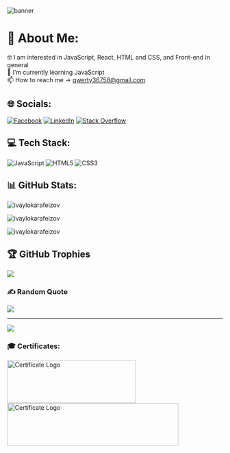 ![banner](https://user-images.githubusercontent.com/106147027/180193858-754b3910-117d-4a98-af3a-24f163f516dc.png) 

# 💫 About Me:
🤓 I am interested in JavaScript, React, HTML and CSS, and Front-end in general<br>🌱 I’m currently learning JavaScript<br>📫 How to reach me -> qwerty36758@gmail.com
 
## 🌐 Socials:
[![Facebook](https://img.shields.io/badge/Facebook-1877F2?style=for-the-badge&logo=facebook&logoColor=white)](https://www.facebook.com/ivailo.k16/) [![LinkedIn](https://img.shields.io/badge/LinkedIn-0077B5?style=for-the-badge&logo=linkedin&logoColor=white)](https://www.linkedin.com/in/ivaylo-karafeizov-53918a249/) [![Stack Overflow](https://img.shields.io/badge/-Stackoverflow-FE7A16?style=for-the-badge&logo=stack-overflow&logoColor=white)](https://stackoverflow.com/users/19797275)
## 💻 Tech Stack:
![JavaScript](https://img.shields.io/badge/javascript-%23323330.svg?style=for-the-badge&logo=javascript&logoColor=%23F7DF1E) ![HTML5](https://img.shields.io/badge/html5-%23E34F26.svg?style=for-the-badge&logo=html5&logoColor=white) ![CSS3](https://img.shields.io/badge/css3-%231572B6.svg?style=for-the-badge&logo=css3&logoColor=white) 
## 📊 GitHub Stats:  
<p><img src="https://github-readme-stats.vercel.app/api?username=ivaylokarafeizov&show_icons=true&locale=en&theme=gotham" alt="ivaylokarafeizov" /></p> 
<p><img src="https://github-readme-streak-stats.herokuapp.com/?user=ivaylokarafeizov&theme=gotham" alt="ivaylokarafeizov" /></p>
<p><img src="https://github-readme-stats.vercel.app/api/top-langs?username=ivaylokarafeizov&show_icons=true&locale=en&layout=compact&theme=gotham" alt="ivaylokarafeizov" /></p> 


## 🏆 GitHub Trophies
![](https://github-profile-trophy.vercel.app/?username=ivaylokarafeizov&theme=tokyonight&no-frame=false&no-bg=false&margin-w=4)

### ✍️ Random Quote
![](https://quotes-github-readme.vercel.app/api?type=horizontal&theme=gruvbox)

---
[![](https://visitcount.itsvg.in/api?id=ivaylokarafeizov&icon=2&color=8)](https://visitcount.itsvg.in)

### 🎓 Certificates:

<a href="https://softuni.bg/certificates/details/131445/8539e087" target="_blank" rel="noreferrer"> 
   <img src="https://user-images.githubusercontent.com/106147027/180260179-e5302178-cfa9-44e3-9d03-9f6ed7bda134.png" alt="Certificate Logo" width="300" height="100" title="JS Basics Certificate"/></a> 

<a href="https://softuni.bg/certificates/details/139098/4cf866a2" target="_blank" rel="noreferrer"> 
   <img src="https://user-images.githubusercontent.com/106147027/183721125-f0ee30de-212b-4a4b-96d7-3beebb5f1dbe.png" alt="Certificate Logo" width="400" height="100" title="JS Fundamentals Certificate"/></a> 
